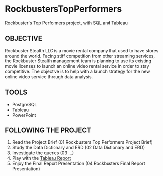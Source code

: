 # RockbustersTopPerformers
Rockbuster's Top Performers project, with SQL and Tableau


## OBJECTIVE

Rockbuster Stealth LLC is a movie rental company that used to have stores around the world. Facing stiff competition from other streaming services, the Rockbuster Stealth management team is planning to use its existing movie licenses to launch an online video rental service in order to stay competitive.
The objective is to help with a launch strategy for the new online video service through data analysis.


## TOOLS

- PostgreSQL
- Tableau
- PowerPoint


## FOLLOWING THE PROJECT

1. Read the Project Brief (01 Rockbusters Top Performers Project Brief)
2. Study the Data Dictionary and ERD (02 Data Dictionary and ERD)
3. Investigate the queries (03 ...)
4. Play with the [Tableau Report](https://public.tableau.com/app/profile/elena.dries/viz/3_10byElenaDries/Story1?publish=yes)
5. Enjoy the Final Report Presentation (04 Rockbusters Final Report Presentation)
